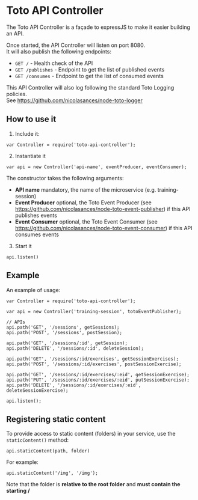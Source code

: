 # Toto API Controller
The Toto API Controller is a façade to expressJS to make it easier building an API.

Once started, the API Controller will listen on port 8080. <br/>
It will also publish the following endpoints:
 * `GET /`          - Health check of the API
 * `GET /publishes` - Endpoint to get the list of published events
 * `GET /consumes`  - Endpoint to get the list of consumed events

This API Controller will also log following the standard Toto Logging policies.<br/>
See https://github.com/nicolasances/node-toto-logger

## How to use it
1. Include it:
```
var Controller = require('toto-api-controller');
```
2. Instantiate it
```
var api = new Controller('api-name', eventProducer, eventConsumer);
```
The constructor takes the following arguments:
 * **API name**         mandatory, the name of the microservice (e.g. training-session)
 * **Event Producer**   optional, the Toto Event Producer (see https://github.com/nicolasances/node-toto-event-publisher) if this API publishes events
 * **Event Consumer**   optional, the Toto Event Consumer (see https://github.com/nicolasances/node-toto-event-consumer) if this API consumes events
3. Start it
```
api.listen()
```

## Example
An example of usage:
```
var Controller = require('toto-api-controller');

var api = new Controller('training-session', totoEventPublisher);

// APIs
api.path('GET', '/sessions', getSessions);
api.path('POST', '/sessions', postSession);

api.path('GET', '/sessions/:id', getSession);
api.path('DELETE', '/sessions/:id', deleteSession);

api.path('GET', '/sessions/:id/exercises', getSessionExercises);
api.path('POST', '/sessions/:id/exercises', postSessionExercise);

api.path('GET', '/sessions/:id/exercises/:eid', getSessionExercise);
api.path('PUT', '/sessions/:id/exercises/:eid', putSessionExercise);
api.path('DELETE', '/sessions/:id/exercises/:eid', deleteSessionExercise);

api.listen();
```
## Registering static content
To provide access to static content (folders) in your service, use the `staticContent()` method:
```
api.staticContent(path, folder)
```
For example:
```
api.staticContent('/img', '/img');
```
Note that the folder is **relative to the root folder** and **must contain the starting /**
